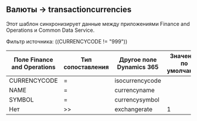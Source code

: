 ## <a name="currencies-to-transactioncurrencies"></a>Валюты -> transactioncurrencies

Этот шаблон синхронизирует данные между приложениями Finance and Operations и Common Data Service.

Фильтр источника: ((CURRENCYCODE != "999"))

Поле Finance and Operations | Тип сопоставления | Другое поле Dynamics 365 | Значение по умолчанию
---|---|---|---
CURRENCYCODE | = | isocurrencycode | 
NAME | = | currencyname | 
SYMBOL | = | currencysymbol | 
Нет | >> | exchangerate | 1
